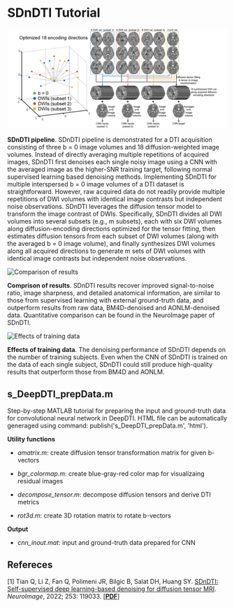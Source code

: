 # SDnDTI Tutorial

![DeepDTI Pipeline](https://github.com/qiyuantian/SDnDTI/blob/main/pipeline.png)

**SDnDTI pipeline**. SDnDTI pipeline is demonstrated for a DTI acquisition consisting of three b = 0 image volumes and 18 diffusion-weighted image volumes. Instead of directly averaging multiple repetitions of acquired images, SDnDTI first denoises each single noisy image using a CNN with the averaged image as the higher-SNR training target, following normal supervised learning based denoising methods. Implementing SDnDTI for multiple interspersed b = 0 image volumes of a DTI dataset is straightforward. However, raw acquired data do not readily provide multiple repetitions of DWI volumes with identical image contrasts but independent noise observations. SDnDTI leverages the diffusion tensor model to transform the image contrast of DWIs. Specifically, SDnDTI divides all DWI volumes into several subsets (e.g., m subsets), each with six DWI volumes along diffusion-encoding directions optimized for the tensor fitting, then estimates diffusion tensors from each subset of DWI volumes (along with the averaged b = 0 image volume), and finally synthesizes DWI volumes along all acquired directions to generate m sets of DWI volumes with identical image contrasts but independent noise observations.

![Comparison of results](https://github.com/qiyuantian/SDnDTI/blob/main/v1fa.png)

**Comprison of results**. SDnDTI results recover improved signal-to-noise ratio, image sharpness, and detailed anatomical information, are similar to those from supervised learning with external ground-truth data, and outperform results from raw data, BM4D-denoised and AONLM-denoised data. Quantitative comparison can be found in the NeuroImage paper of SDnDTI.

![Effects of training data](https://github.com/qiyuantian/SDnDTI/blob/main/trainingsubj.png)

**Effects of training data**. The denoising performance of SDnDTI depends on the number of training subjects. Even when the CNN of SDnDTI is trained on the data of each single subject, SDnDTI could still produce high-quality results that outperform those from BM4D and AONLM.

## s_DeepDTI_prepData.m

Step-by-step MATLAB tutorial for preparing the input and ground-truth data for convolutional neural network in DeepDTI. HTML file can be automatically generaged using command: publish('s_DeepDTI_prepData.m', 'html').

**Utility functions**

- *amatrix.m*: create diffusion tensor transformation matrix for given b-vectors

- *bgr_colormap.m*: create blue-gray-red color map for visualizaing residual images

- *decompose_tensor.m*: decompose diffusion tensors and derive DTI metrics

- *rot3d.m*: create 3D rotation matrix to rotate b-vectors

**Output**

- *cnn_inout.mat*: input and ground-truth data prepared for CNN



## **Refereces**

[1] Tian Q, Li Z, Fan Q, Polimeni JR, Bilgic B, Salat DH, Huang SY. [SDnDTI: Self-supervised deep learning-based denoising for diffusion tensor MRI](https://www.sciencedirect.com/science/article/pii/S1053811922001628). *NeuroImage*, 2022; 253: 119033. [[**PDF**](https://www.sciencedirect.com/science/article/pii/S1053811922001628)]


